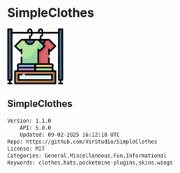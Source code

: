 # SimpleClothes
<img src="https://raw.githubusercontent.com/VsrStudio/SimpleClothes/bf07e3691fabaa766fb30827f5e55c0ecca91c26/icon.png" width="128" height="128" />

## SimpleClothes
```properties
Version: 1.1.0
    API: 5.0.0
    Updated: 09-02-2025 16:12:18 UTC
Repo: https://github.com/VsrStudio/SimpleClothes
License: MIT
Categories: General,Miscellaneous,Fun,Informational
Keywords: clothes,hats,pocketmine-plugins,skins,wings
```